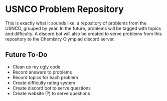 # USNCO Problem Repository

This is exactly what it sounds like: a repository of problems from the USNCO, grouped by year. In the future, problems will be tagged with topics and difficulty. A discord bot will also be created to serve problems from this repository to the Chemistry Olympiad discord server.

## Future To-Do
 * Clean up my ugly code
 * Record answers to problems
 * Record topics for each problem
 * Create difficulty rating system
 * Create discord bot to serve questions
 * Create website (?) to serve questions
